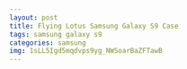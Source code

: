 ```yaml
---
layout: post
title: Flying Lotus Samsung Galaxy S9 Case
tags: samsung galaxy s9
categories: samsung
img: 1sLL5Igd5mqdvps9yg_NWSoarBaZFTawB
---
```

